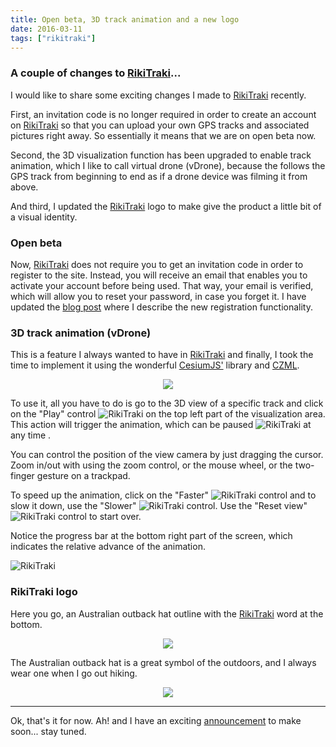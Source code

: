 ```yaml
---
title: Open beta, 3D track animation and a new logo
date: 2016-03-11
tags: ["rikitraki"]
---
```

### A couple of changes to [RikiTraki](https://www.rikitraki.com)...

I would like to share some exciting changes I made to [RikiTraki](https://www.rikitraki.com) recently.

First, an invitation code is no longer required in order to create an account on [RikiTraki](https://www.rikitraki.com) so that you can upload your own GPS tracks and associated pictures right away. So essentially it means that we are on open beta now.

<!--more-->

Second, the 3D visualization function has been upgraded to enable track animation, which I like to call virtual drone (vDrone), because the follows the GPS track from beginning to end as if a drone device was filming it from above.

And third, I updated the [RikiTraki](https://www.rikitraki.com) logo to make give the product a little bit of a visual identity.

### Open beta

Now, [RikiTraki](https://www.rikitraki.com) does not require you to get an invitation code in order to register to the site. Instead, you will receive an email that enables you to activate your account before being used. That way, your email is verified, which will allow you to reset your password, in case you forget it. I have updated the [blog post]({{/post/2016-02-01-rikitraki-contrib-1) where I describe the new registration functionality.

### 3D track animation (vDrone)

This is a feature I always wanted to have in [RikiTraki](https://www.rikitraki.com) and finally, I took the time to implement it using the wonderful [CesiumJS'](https://cesiumjs.org/) library and [CZML](https://github.com/AnalyticalGraphicsInc/cesium/wiki/CZML-Guide).

<p align="center">
  <img src="/images/uploads/vDronePic.gif"/>
</p>

To use it, all you have to do is go to the 3D view of a specific track and click on the "Play" control ![RikiTraki](/images/uploads/vDronePlay.png) on the top left part of the visualization area. This action will trigger the animation, which can be paused ![RikiTraki](/images/uploads/vDronePause.png) at any time .

You can control the position of the view camera by just dragging the cursor. Zoom in/out with using the zoom control, or the mouse wheel, or the two-finger gesture on a trackpad.

To speed up the animation, click on the "Faster" ![RikiTraki](/images/uploads/vDroneFaster.png) control and to slow it down, use the "Slower" ![RikiTraki](/images/uploads/vDroneSlower.png) control. Use the "Reset view" ![RikiTraki](/images/uploads/vDroneReset.png) control to start over.

Notice the progress bar at the bottom right part of the screen, which indicates the relative advance of the animation.

![RikiTraki](/images/uploads/vDroneProgress.png)

### RikiTraki logo

Here you go, an Australian outback hat outline with the [RikiTraki](https://www.rikitraki.com) word at the bottom.

<p align="center">
  <img src="/images/uploads/logolarge.png"/>
</p>

The Australian outback hat is a great symbol of the outdoors, and I always wear one when I go out hiking.

<p align="center">
  <img src="/images/uploads/hiking_mthood.jpg"/>
</p>

---

Ok, that's it for now. Ah! and I have an exciting [announcement](/post/2016-03-31-at-foss4gna) to make soon... stay tuned.
